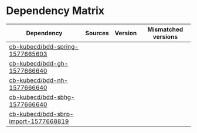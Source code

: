 # Dependency Matrix

Dependency | Sources | Version | Mismatched versions
---------- | ------- | ------- | -------------------
[cb-kubecd/bdd-spring-1577665603](https://github.com/cb-kubecd/bdd-spring-1577665603.git) |  | []() | 
[cb-kubecd/bdd-gh-1577666640](https://github.com/cb-kubecd/bdd-gh-1577666640.git) |  | []() | 
[cb-kubecd/bdd-nh-1577666640](https://github.com/cb-kubecd/bdd-nh-1577666640.git) |  | []() | 
[cb-kubecd/bdd-sbhg-1577666640](https://github.com/cb-kubecd/bdd-sbhg-1577666640.git) |  | []() | 
[cb-kubecd/bdd-sbrp-import-1577668819](https://github.com/cb-kubecd/bdd-sbrp-import-1577668819.git) |  | []() | 
